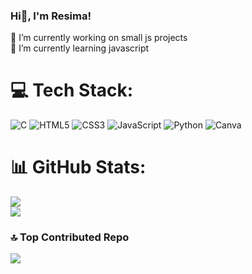 ### Hi👋, I'm Resima!

🔭 I’m currently working on small js projects<br>
🌱 I’m currently learning javascript<br>


# 💻 Tech Stack:
![C](https://img.shields.io/badge/c-%2300599C.svg?style=for-the-badge&logo=c&logoColor=white) ![HTML5](https://img.shields.io/badge/html5-%23E34F26.svg?style=for-the-badge&logo=html5&logoColor=white) ![CSS3](https://img.shields.io/badge/css3-%231572B6.svg?style=for-the-badge&logo=css3&logoColor=white) ![JavaScript](https://img.shields.io/badge/javascript-%23323330.svg?style=for-the-badge&logo=javascript&logoColor=%23F7DF1E) ![Python](https://img.shields.io/badge/python-3670A0?style=for-the-badge&logo=python&logoColor=ffdd54) ![Canva](https://img.shields.io/badge/Canva-%2300C4CC.svg?style=for-the-badge&logo=Canva&logoColor=white)
# 📊 GitHub Stats:
<!-- Proudly created with GPRM ( https://gprm.itsvg.in )
![Anurag's GitHub stats](https://github-readme-stats.vercel.app/api?username=yawhatev&show_icons=true&theme=radical)-->
![](https://nirzak-streak-stats.vercel.app/?user=yawhatev&theme=dark&hide_border=false)<br/>
![](https://github-readme-stats.vercel.app/api/top-langs/?username=yawhatev&theme=dark&hide_border=false&include_all_commits=false&count_private=true&layout=compact)<br>

### 🔝 Top Contributed Repo
![](https://github-contributor-stats.vercel.app/api?username=yawhatev&limit=5&theme=dark&combine_all_yearly_contributions=true)

